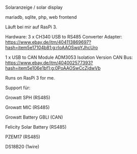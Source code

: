 Solaranzeige / solar display

mariadb, sqlite, php, web frontend


Läuft bei mir auf RasPi 3.

Hardware: 
3 x CH340 USB to RS485 Converter Adapter: https://www.ebay.de/itm/404113869697?hash=item5e17104b81:g:rIoAAOSwpYJhcUro

1 x USB to CAN Module ADM3053 Isolation Version CAN Bus: https://www.ebay.de/itm/404002577393?hash=item5e106e1bf1:g:0PoAAOSwCcZjdwVb


Runs on RasPi 3 for me.


Support für:

Growatt SPH (RS485)

Growatt MIC (RS485)

Growatt Battery GBLI (CAN)

Felicity Solar Battery (RS485)

PZEM17 (RS485)

DS18B20 (1wire)

